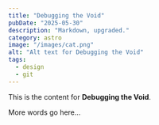 ```yaml
---
title: "Debugging the Void"
pubDate: "2025-05-30"
description: "Markdown, upgraded."
category: astro
image: "/images/cat.png"
alt: "Alt text for Debugging the Void"
tags:
  - design
  - git
---
```


This is the content for **Debugging the Void**.

More words go here...
